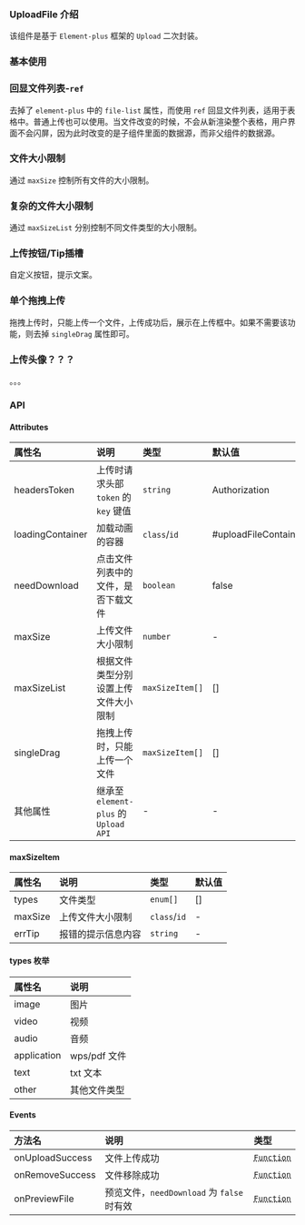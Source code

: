 ### UploadFile 介绍

该组件是基于 `Element-plus` 框架的 `Upload` 二次封装。

### 基本使用

<preview path="../examples/uploadFile/base.vue"></preview>

### 回显文件列表-`ref`

去掉了 `element-plus` 中的 `file-list` 属性，而使用 `ref` 回显文件列表，适用于表格中。普通上传也可以使用。当文件改变的时候，不会从新渲染整个表格，用户界面不会闪屏，因为此时改变的是子组件里面的数据源，而非父组件的数据源。

<preview path="../examples/uploadFile/echoFileList.vue"></preview>

### 文件大小限制

通过 `maxSize` 控制所有文件的大小限制。

<preview path="../examples/uploadFile/fileSize.vue"></preview>

### 复杂的文件大小限制

通过 `maxSizeList` 分别控制不同文件类型的大小限制。

<preview path="../examples/uploadFile/complexFileSize.vue"></preview>

### 上传按钮/Tip插槽

自定义按钮，提示文案。

<preview path="../examples/uploadFile/customBtnTip.vue"></preview>

### 单个拖拽上传

拖拽上传时，只能上传一个文件，上传成功后，展示在上传框中。如果不需要该功能，则去掉 `singleDrag` 属性即可。

<preview path="../examples/uploadFile/singleDrag.vue"></preview>

### 上传头像？？？

。。。

### API

#### Attributes

| 属性名           | 说明                                  | 类型            | 默认值               |
| :--------------- | :------------------------------------ | :-------------- | :------------------- |
| headersToken     | 上传时请求头部 `token` 的 `key` 键值  | `string`        | Authorization        |
| loadingContainer | 加载动画的容器                        | `class`/`id`    | #uploadFileContainer |
| needDownload     | 点击文件列表中的文件，是否下载文件    | `boolean`       | false                |
| maxSize          | 上传文件大小限制                      | `number`        | -                    |
| maxSizeList      | 根据文件类型分别设置上传文件大小限制  | `maxSizeItem[]` | []                   |
| singleDrag       | 拖拽上传时，只能上传一个文件          | `maxSizeItem[]` | []                   |
| 其他属性         | 继承至 `element-plus` 的 `Upload API` | -               | -                    |

#### maxSizeItem

| 属性名  | 说明               | 类型         | 默认值 |
| :------ | :----------------- | :----------- | :----- |
| types   | 文件类型           | `enum[]`     | []     |
| maxSize | 上传文件大小限制   | `class`/`id` | -      |
| errTip  | 报错的提示信息内容 | `string`     | -      |

#### types 枚举

| 属性名      | 说明         |
| :---------- | :----------- |
| image       | 图片         |
| video       | 视频         |
| audio       | 音频         |
| application | wps/pdf 文件 |
| text        | txt 文本     |
| other       | 其他文件类型 |

#### Events

| 方法名          | 说明                                       | 类型                                           |
| :-------------- | :----------------------------------------- | :--------------------------------------------- |
| onUploadSuccess | 文件上传成功                               | <abbr title="() => fileList">`Function`</abbr> |
| onRemoveSuccess | 文件移除成功                               | <abbr title="() => fileList">`Function`</abbr> |
| onPreviewFile   | 预览文件，`needDownload` 为 `false` 时有效 | <abbr title="() => fileList">`Function`</abbr> |
